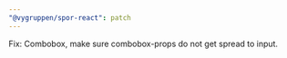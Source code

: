 ```yaml
---
"@vygruppen/spor-react": patch
---
```


Fix: Combobox, make sure combobox-props do not get spread to input.
